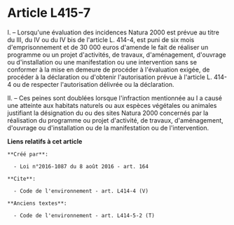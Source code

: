 # Article L415-7

I. – Lorsqu'une évaluation des incidences Natura 2000 est prévue au titre du III, du IV ou du IV bis de l'article L. 414-4,
est puni de six mois d'emprisonnement et de 30 000 euros d'amende le fait de réaliser un programme ou un projet d'activités,
de travaux, d'aménagement, d'ouvrage ou d'installation ou une manifestation ou une intervention sans se conformer à la mise
en demeure de procéder à l'évaluation exigée, de procéder à la déclaration ou d'obtenir l'autorisation prévue à l'article L.
414-4 ou de respecter l'autorisation délivrée ou la déclaration. 

II. – Ces peines sont doublées lorsque l'infraction mentionnée au I a causé une atteinte aux habitats naturels ou aux espèces
végétales ou animales justifiant la désignation du ou des sites Natura 2000 concernés par la réalisation du programme ou
projet d'activité, de travaux, d'aménagement, d'ouvrage ou d'installation ou de la manifestation ou de l'intervention.

**Liens relatifs à cet article**

	**Créé par**:

	  - Loi n°2016-1087 du 8 août 2016 - art. 164

	**Cite**:

	  - Code de l'environnement - art. L414-4 (V)

	**Anciens textes**:

	  - Code de l'environnement - art. L414-5-2 (T)

